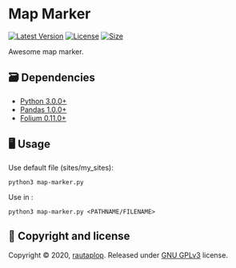 # Map Marker
[![Latest Version](https://img.shields.io/github/release/rautaplop/map-marker)](https://github.com/rautaplop/map-marker/releases)
[![License       ](https://img.shields.io/github/license/rautaplop/map-marker)](LICENSE)
[![Size          ](https://img.shields.io/github/repo-size/rautaplop/map-marker)](README.md)

Awesome map marker.

## 🗃 Dependencies
* [Python 3.0.0+](https://www.python.org)
* [Pandas 1.0.0+](https://pandas.pydata.org/)
* [Folium 0.11.0+](https://python-visualization.github.io/folium/)

## 🖥 Usage
Use default file (sites/my_sites):
```
python3 map-marker.py
```
Use <FILENAME> in <PATHNAME>:
```
python3 map-marker.py <PATHNAME/FILENAME>
```

## 📝 Copyright and license
Copyright © 2020, [rautaplop](https://github.com/rautaplop). Released under [GNU GPLv3](LICENSE) license.
